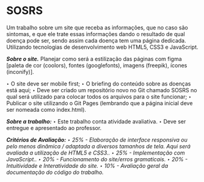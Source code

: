 # SOSRS
Um trabalho sobre um site que receba as informações, que no caso são sintomas, e que ele trate essas informações dando o resultado de qual doença pode ser, sendo assim cada doença tem uma página dedicada. Utilizando tecnologias de desenvolvimento web HTML5, CSS3 e JavaScript.

*<b>Sobre o site.</b>*
Planejar como será a estilização das páginas com figma [paleta de cor (coolors), fontes (googlefonts), imagens (freepik), ícones (inconify)].

‣ O site deve ser mobile first;
‣ O briefing do conteúdo sobre as doenças está aqui;
‣ Deve ser criado um repositório novo no Git chamado SOSRS no qual será utilizado para colocar todos os arquivos para o site funcionar;
‣ Publicar o site utilizando o Git Pages (lembrando que a página inicial deve ser nomeada como index.html).

*<b>Sobre a trabalho:</b>*
‣ Este trabalho conta atividade avaliativa.
‣ Deve ser entregue e apresentado ao professor.

*<b>Critérios de Avaliação:</b>*
*‣ 25% - Elaboração de interface responsiva ou pelo menos dinâmica / adaptada a diversos tamanhos de tela. Aqui será avaliada a utilização de HTML5 e CSS3..*
*‣ 25% - Implementação com JavaScript..*
*‣ 20% - Funcionamento do site/erros gramaticais.*
*‣ 20% - Intuitividade e Interatividade do site.*
*‣ 10% - Avaliação geral da documentação do código do trabalho.*
